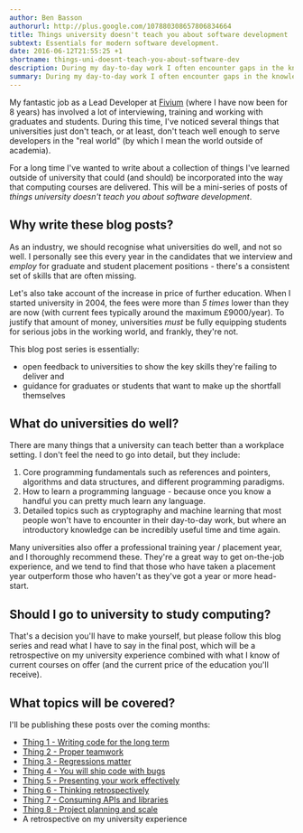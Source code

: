```yaml
---
author: Ben Basson
authorurl: http://plus.google.com/107880308657806834664
title: Things university doesn't teach you about software development
subtext: Essentials for modern software development.
date: 2016-06-12T21:55:25 +1
shortname: things-uni-doesnt-teach-you-about-software-dev
description: During my day-to-day work I often encounter gaps in the knowledge or skills of students and graduates due to deficiencies in modern university computing courses. This blog post series is my take on the gaps, and how the courses could be improved.
summary: During my day-to-day work I often encounter gaps in the knowledge or skills of students and graduates due to deficiencies in modern university computing courses. This blog post series is my take on the gaps, and how the courses could be improved.
---
```


My fantastic job as a Lead Developer at [Fivium][1] (where I have now been for 8 years) has involved a lot of interviewing, training and working with graduates and students. During this time, I've noticed several things that universities just don't teach, or at least, don't teach well enough to serve developers in the "real world" (by which I mean the world outside of academia).

For a long time I've wanted to write about a collection of things I've learned outside of university that could (and should) be incorporated into the way that computing courses are delivered. This will be a mini-series of posts of *things university doesn't teach you about software development*.

Why write these blog posts?
---------------------------

As an industry, we should recognise what universities do well, and not so well. I personally see this every year in the candidates that we interview and *employ* for graduate and student placement positions - there's a consistent set of skills that are often missing. 

Let's also take account of the increase in price of further education. When I started university in 2004, the fees were more than *5 times* lower than they are now (with current fees typically around the maximum £9000/year). To justify that amount of money, universities *must* be fully equipping students for serious jobs in the working world, and frankly, they're not. 

This blog post series is essentially:

* open feedback to universities to show the key skills they're failing to deliver and
* guidance for graduates or students that want to make up the shortfall themselves

What do universities do well?
-----------------------------

There are many things that a university can teach better than a workplace setting. I don't feel the need to go into detail, but they include:

1. Core programming fundamentals such as references and pointers, algorithms and data structures, and different programming paradigms.
2. How to learn a programming language - because once you know a handful you can pretty much learn any language.
3. Detailed topics such as cryptography and machine learning that most people won't have to encounter in their day-to-day work, but where an introductory knowledge can be incredibly useful time and time again.

Many universities also offer a professional training year / placement year, and I thoroughly recommend these. They're a great way to get on-the-job experience, and we tend to find that those who have taken a placement year outperform those who haven't as they've got a year or more head-start.

Should I go to university to study computing?
---------------------------------------------

That's a decision you'll have to make yourself, but please follow this blog series and read what I have to say in the final post, which will be a retrospective on my university experience combined with what I know of current courses on offer (and the current price of the education you'll receive).

What topics will be covered?
----------------------------

I'll be publishing these posts over the coming months:

* [Thing 1 - Writing code for the long term][2]
* [Thing 2 - Proper teamwork][3]
* [Thing 3 - Regressions matter][4]
* [Thing 4 - You will ship code with bugs][5]
* [Thing 5 - Presenting your work effectively][6]
* [Thing 6 - Thinking retrospectively][7]
* [Thing 7 - Consuming APIs and libraries][8]
* [Thing 8 - Project planning and scale][9]
* A retrospective on my university experience

[1]: http://www.fivium.co.uk
[2]: /blog/writing-code-for-the-long-term
[3]: /blog/proper-teamwork
[4]: /blog/regressions-matter
[5]: /blog/you-will-ship-code-with-bugs
[6]: /blog/presenting-your-work-effectively
[7]: /blog/thinking-retrospectively
[8]: /blog/consuming-apis-and-libraries
[9]: /blog/project-planning-and-scale